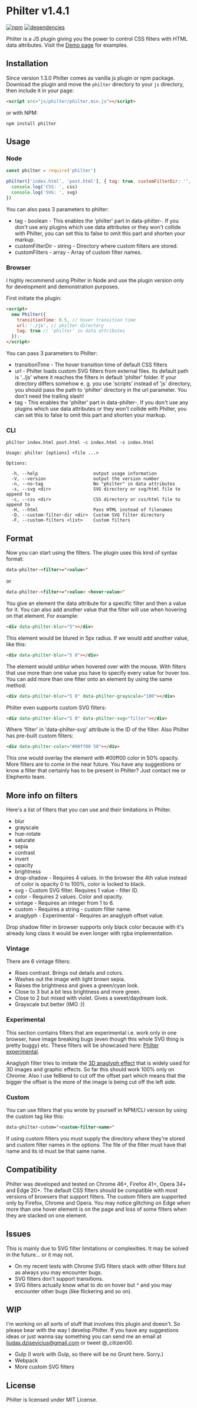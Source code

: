 # Philter v1.4.1
[![npm](https://img.shields.io/npm/v/philter.svg)](https://www.npmjs.com/package/philter) [![dependencies](https://david-dm.org/specro/philter.svg)](https://david-dm.org/specro/philter)

Philter is a JS plugin giving you the power to control CSS filters with HTML data attributes.
Visit the [Demo page](http://specro.github.io/Philter/) for examples.

## Installation
Since version 1.3.0 Philter comes as vanilla js plugin or npm package.
Download the plugin and move the `philter` directory to your `js` directory, then include it in your page:
```html
<script src="js/philter/philter.min.js"></script>
```
or with NPM:
```shell
npm install philter
```
## Usage
### Node
```js
const philter = require('philter')

philter(['index.html', 'post.html'], { tag: true, customFilterDir: '', customFilters: [] } (css, svg) => {
  console.log('CSS: ', css)
  console.log('SVG: ', svg)
})
```
You can also pass 3 parameters to philter:
* tag - boolean - This enables the 'philter' part in data-philter-<filter>. If you don't use any plugins which use data attributes or they won't collide with Philter, you can set this to false to omit this part and shorten your markup.
* customFilterDir - string - Directory where custom filters are stored.
* customFilters - array - Array of custom filter names.

### Browser
I highly recommend using Philter in Node and use the plugin version only for development and demonstration purposes.

First initiate the plugin:
```html
<script>
  new Philter({
    transitionTime: 0.5, // hover transition time
    url: './js', // philter directory
    tag: true // 'philter' in data attributes
  });
</script>
```
You can pass 3 parameters to Philter:
* transitionTime - The hover transition time of default CSS filters
* url - Philter loads custom SVG filters from external files. Its default path is '../js' where it reaches the filters in default 'philter' folder. If your directory differs somehow e. g. you use 'scripts' instead of 'js' directory, you should pass the path to 'philter' directory in the url parameter. You don't need the trailing slash!
* tag - This enables the 'philter' part in data-philter-<filter>. If you don't use any plugins which use data attributes or they won't collide with Philter, you can set this to false to omit this part and shorten your markup.

### CLI
```shell
philter index.html post.html -c index.html -s index.html
```

```
Usage: philter [options] <file ...>

Options:

  -h, --help                     output usage information
  -V, --version                  output the version number
  -n, --no-tag                   No "philter" in data attributes
  -s, --svg <dir>                SVG directory or svg/html file to append to
  -c, --css <dir>                CSS directory or css/html file to append to
  -H, --html                     Pass HTML instead of filenames
  -D, --custom-filter-dir <dir>  Custom SVG filter directory
  -F, --custom-filters <list>    Custom filters

```

## Format

Now you can start using the filters. The plugin uses this kind of syntax format:
```html
data-philter-<filter>="<value>"
```
or
```html
data-philter-<filter>="<value> <hover-value>"
```
You give an element the data attribute for a specific filter and then a value for it. You can also add another value that the filter will use when hovering on that element.
For example:
```html
<div data-philter-blur="5"></div>
```
This element would be blured in 5px radius. If we would add another value, like this:
```html
<div data-philter-blur="5 0"></div>
```
The element would unblur when hovered over with the mouse.
With filters that use more than one value you have to specify every value for hover too.
You can add more than one filter onto an element by using the same method:
```html
<div data-philter-blur="5 0" data-philter-grayscale="100"></div>
```
Philter even supports custom SVG filters:
```html
<div data-philter-blur="5 0" data-philter-svg="filter"></div>
```
Where 'filter' in 'data-philter-svg' attribute is the ID of the filter.
Also Philter has pre-built custom filters:
```html
<div data-philter-color="#00ff00 50"></div>
```
This one would overlay the element with #00ff00 color in 50% opacity.
More filters are to come in the near future. You have any suggestions or know a filter that certainly has to be present in Philter? Just contact me or Elephento team.

## More info on filters
Here's a list of filters that you can use and their limitations in Philter.
* blur
* grayscale
* hue-rotate
* saturate
* sepia
* contrast
* invert
* opacity
* brightness
* drop-shadow - Requires 4 values. In the browser the 4th value instead of color is opacity 0 to 100%, color is locked to black.
* svg - Custom SVG filter. Requires 1 value - filter ID.
* color - Requires 2 values. Color and opacity.
* vintage - Requires an integer from 1 to 6.
* custom - Requires a string - custom filter name.
* anaglyph - Experimental - Requires an anaglyph offset value.

Drop shadow filter in browser supports only black color because with it's already long class it would be even longer with rgba implementation.

### Vintage
There are 6 vintage filters:
* Rises contrast. Brings out details and colors.
* Washes out the image with light brown sepia.
* Raises the brightness and gives a green/cyan look.
* Close to 3 but a bit less brightness and more green.
* Close to 2 but mixed with violet. Gives a sweet/daydream look.
* Grayscale but better (IMO :))

### Experimental
This section contains filters that are experimental i.e. work only in one browser, have image breaking bugs (even though this whole SVG thing is pretty buggy) etc. These filters will be showcased here: [Philter experimental](https://specro.github.io/Philter/experimental).

Anaglyph filter tries to imitate the [3D anaglyph effect](https://en.wikipedia.org/wiki/Anaglyph_3D) that is widely used for 3D images and graphic effects. So far this should work 100% only on Chrome. Also I use feBlend to cut off the offset part which means that the bigger the offset is the more of the image is being cut off the left side.

### Custom
You can use filters that you wrote by yourself in NPM/CLI version by using the custom tag like this:
```html
data-philter-cutom="<custom-filter-name>"
```
If using custom filters you must supply the directory where they're stored and custom filter names in the options. The file of the filter must have that name and its id must be that same name.

## Compatibility
Philter was developed and tested on Chrome 46+, Firefox 41+, Opera 34+ and Edge 20+. The default CSS filters should be compatible with most versions of browsers that support filters. The custom filters are supported only by Firefox, Chrome and Opera. You may notice glitching on Edge when more than one hover element is on the page and loss of some filters when they are stacked on one element.

## Issues
This is mainly due to SVG filter limitations or complexities. It may be solved in the future... or it may not.
* On my recent tests with Chrome SVG filters stack with other filters but as always you may encounter bugs.
* SVG filters don't support transitions.
* SVG filters actually know what to do on hover but ^ and you may encounter other bugs (like flickering and so on).

## WIP
I'm working on all sorts of stuff that involves this plugin and doesn't. So please bear with the way I develop Philter. If you have any suggestions ideas or just wanna say something you can send me an email at liudas.dzisevicius@gmail.com or tweet @_citizen00.
* Gulp (I work with Gulp, so there will be no Grunt here. Sorry.)
* Webpack
* More custom SVG filters

## License
Philter is licensed under MIT License.
